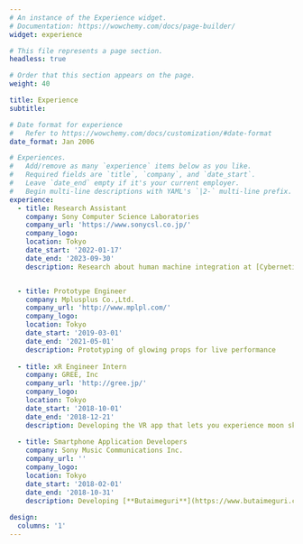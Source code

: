 ```yaml
---
# An instance of the Experience widget.
# Documentation: https://wowchemy.com/docs/page-builder/
widget: experience

# This file represents a page section.
headless: true

# Order that this section appears on the page.
weight: 40

title: Experience
subtitle:

# Date format for experience
#   Refer to https://wowchemy.com/docs/customization/#date-format
date_format: Jan 2006

# Experiences.
#   Add/remove as many `experience` items below as you like.
#   Required fields are `title`, `company`, and `date_start`.
#   Leave `date_end` empty if it's your current employer.
#   Begin multi-line descriptions with YAML's `|2-` multi-line prefix.
experience:
  - title: Research Assistant
    company: Sony Computer Science Laboratories
    company_url: 'https://www.sonycsl.co.jp/'
    company_logo: 
    location: Tokyo
    date_start: '2022-01-17'
    date_end: '2023-09-30'
    description: Research about human machine integration at [Cybernetic Humanity Lab ](https://www.sonycsl.co.jp/tokyo/3918/)


  - title: Prototype Engineer
    company: Mplusplus Co.,Ltd.
    company_url: 'http://www.mplpl.com/'
    company_logo: 
    location: Tokyo
    date_start: '2019-03-01'
    date_end: '2021-05-01'
    description: Prototyping of glowing props for live performance
        
  - title: xR Engineer Intern
    company: GREE, Inc
    company_url: 'http://gree.jp/'
    company_logo:
    location: Tokyo
    date_start: '2018-10-01'
    date_end: '2018-12-21'
    description: Developing the VR app that lets you experience moon skiing and the AR app to learn how to check server with [zSpace](https://jp.zspace.com/).
  
  - title: Smartphone Application Developers
    company: Sony Music Communications Inc.
    company_url: ''
    company_logo: 
    location: Tokyo
    date_start: '2018-02-01'
    date_end: '2018-10-31'
    description: Developing [**Butaimeguri**](https://www.butaimeguri.com/), the AR app that enables you to take photos with anime characters where they have been set.
  
design:
  columns: '1'
---
```

